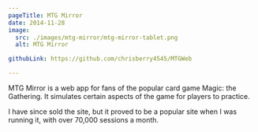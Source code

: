 ```yaml
---
pageTitle: MTG Mirror
date: 2014-11-28
image:
  src: ./images/mtg-mirror/mtg-mirror-tablet.png
  alt: MTG Mirror

githubLink: https://github.com/chrisberry4545/MTGWeb

---
```

MTG Mirror is a web app for fans of the popular card game Magic: the Gathering. It simulates certain aspects of the game for players to practice.

I have since sold the site, but it proved to be a popular site when I was running it, with over 70,000 sessions a month.
